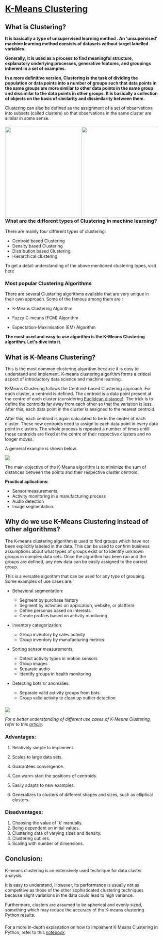 # <ins>K-Means Clustering</ins>


## What is Clustering?

**It is basically a type of unsupervised learning method . An 'unsupervised' machine learning method consists of datasets without target labelled variables.**

**Generally, it is used as a process to find meaningful structure, explanatory underlying processes, generative features, and groupings inherent in a set of examples.**

**In a more definitive version, Clustering is the task of dividing the population or data points into a number of groups such that data points in the same groups are more similar to other data points in the same group and dissimilar to the data points in other groups. It is basically a collection of objects on the basis of similarity and dissimilarity between them.**

Clustering can also be defined as the assignment of a set of observations into subsets (called clusters) so that observations in the same cluster are similar in some sense.

####    
 

<div style="box-sizing: border-box; height: 100px; width: 100%;">
    <div style="float: left; width: 50%;">
        <img src="extras/cluster1.png" style="height: 300px;" >
    </div>
    <div style="float: left; width: 50%;">
        <img src="extras/cluster2.png" style="height: 300px;">
    </div>
</div>


#####       

### What are the different types of Clustering in machine learning?

There are mainly four different types of clustering:
- Centroid based Clustering
- Density based Clustering
- Distribution based Clustering
- Hierarchical clustering

To get a detail understanding of the above mentioned clustering types, visit [here](https://developers.google.com/machine-learning/clustering/clustering-algorithms)


### Most popular Clustering Algorithms

There are several Clustering algorithms available that are very unique in their own approach. Some of the famous among them are :

- K-Means Clustering Algorithm

- Fuzzy C-means (FCM) Algorithm

- Expectation-Maximisation (EM) Algorithm

**The most used and easy to use algorithm is the K-Means Clustering algorithm. Let's dive into it.**


## What is K-Means Clustering?

This is the most common clustering algorithm because it is easy to understand and implement. K-means clustering algorithm forms a critical aspect of introductory data science and machine learning.

K-Means Clustering follows the Centroid-based Clustering approach. For each cluster, a centroid is defined. The centroid is a data point present at the centre of each cluster (considering [Euclidean distance](https://sebastianraschka.com/faq/docs/euclidean-distance.html#:~:text=Machine%20Learning%20FAQ&text=For%20example%2C%20picture%20it%20as,of%20a%20particular%20sample%20point.)). The trick is to define the centroids far away from each other so that the variation is less. After this, each data point in the cluster is assigned to the nearest centroid.

After this, each centroid is again calculated to be in the center of each cluster. These new centroids need to assign to each data point in every data point in clusters. The whole process is repeated a number of times untill those centroids are fixed at the centre of their respective clusters and no longer moves.

A genreral example is shown below.

<img src = 'extras/kmeans.gif' />

The main objective of the K-Means algorithm is to minimize the sum of distances between the points and their respective cluster centroid.

**Practical aplications:** 
- Sensor measurements, 
- Activity monitoring in a manufacturing process 
- Audio detection
- Image segmentation.

## Why do we use K-Means Clustering instead of other algorithms?

The K-means clustering algorithm is used to find groups which have not been explicitly labeled in the data. This can be used to confirm business assumptions about what types of groups exist or to identify unknown groups in complex data sets. Once the algorithm has been run and the groups are defined, any new data can be easily assigned to the correct group.

This is a versatile algorithm that can be used for any type of grouping. Some examples of use cases are:

- Behavioral segmentation:

    - Segment by purchase history
    - Segment by activities on application, website, or platform
    - Define personas based on interests
    - Create profiles based on activity monitoring
    
- Inventory categorization:

    - Group inventory by sales activity
    - Group inventory by manufacturing metrics
    
- Sorting sensor measurements:

    - Detect activity types in motion sensors
    - Group images
    - Separate audio
    - Identify groups in health monitoring
    
- Detecting bots or anomalies:

    - Separate valid activity groups from bots
    - Group valid activity to clean up outlier detection
    
#####  

<img src = 'extras/kmeans2.png' />

<i>For a better understanding of different use cases of K-Means Clustering, refer to this [article](https://dzone.com/articles/10-interesting-use-cases-for-the-k-means-algorithm).</i>
    
### Advantages:

1. Relatively simple to implement.

2. Scales to large data sets.

3. Guarantees convergence.

4. Can warm-start the positions of centroids.

5. Easily adapts to new examples.

6. Generalizes to clusters of different shapes and sizes, such as elliptical clusters.

### Disadvantages:

1. Choosing the value of 'k' manually.
2. Being dependent on initial values.
3. Clustering data of varying sizes and density.
4. Clustering outliers.
5. Scaling with number of dimensions.

#####   


## Conclusion:

K-means clustering is an extensively used technique for data cluster analysis.

It is easy to understand, However, its performance is usually not as competitive as those of the other sophisticated clustering techniques because slight variations in the data could lead to high variance.

Furthermore, clusters are assumed to be spherical and evenly sized, something which may reduce the accuracy of the K-means clustering Python results.

#####  

For a more in-depth explanation on how to implement K-Means Clustering in Python, refer to this [notebook](https://github.com/PritamAich/Open-contributions/blob/master/Pritam_ML_KMeansClustering.ipynb).
